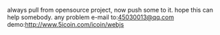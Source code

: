 always pull from opensource project, now push some to it.  hope this can help somebody.
any problem
e-mail to:45030013@qq.com
demo:http://www.5icoin.com/icoin/webjs